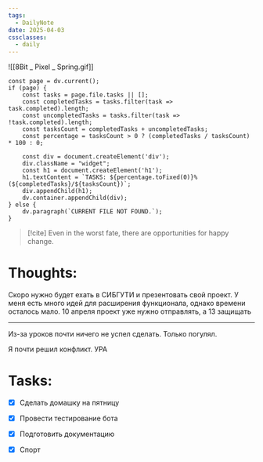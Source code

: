 ```yaml
---
tags:
  - DailyNote
date: 2025-04-03
cssclasses:
  - daily
---
```


![[8Bit _ Pixel _ Spring.gif]]
```dataviewjs
const page = dv.current();
if (page) {
    const tasks = page.file.tasks || [];
    const completedTasks = tasks.filter(task => task.completed).length;
    const uncompletedTasks = tasks.filter(task => !task.completed).length;
    const tasksCount = completedTasks + uncompletedTasks;
    const percentage = tasksCount > 0 ? (completedTasks / tasksCount) * 100 : 0;

    const div = document.createElement('div');
    div.className = "widget";
    const h1 = document.createElement('h1');
    h1.textContent = `TASKS: ${percentage.toFixed(0)}% (${completedTasks}/${tasksCount})`;
    div.appendChild(h1);
    dv.container.appendChild(div);
} else {
    dv.paragraph(`CURRENT FILE NOT FOUND.`);
}
```

> [!cite] 
> Even in the worst fate, there are opportunities for happy change.


# **Thoughts:**

Скоро нужно будет ехать в СИБГУТИ и презентовать свой проект.
У меня есть много идей для расширения функционала, однако времени осталось мало. 10 апреля проект уже нужно отправлять, а 13 защищать

---
Из-за уроков почти ничего не успел сделать. Только погулял.

Я почти решил конфликт. УРА

# **Tasks:**

- [x] Сделать домашку на пятницу
- [x] Провести тестирование бота
- [x] Подготовить документацию
- [x] Спорт

